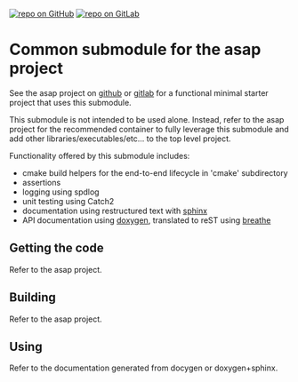 [![repo on GitHub](https://img.shields.io/badge/repo-GitHub-brightgreen.svg)](https://github.com/abdes/asap_common)
[![repo on GitLab](https://img.shields.io/badge/repo-GitLab-brightgreen.svg)](https://gitlab.com/absassi/asap_common)

# Common submodule for the asap project

See the asap project on [github](https://github.com/abdes/asap) or 
[gitlab](https://gitlab.com/absassi/asap) for a functional minimal starter project
that uses this submodule.

This submodule is not intended to be used alone. Instead, refer to the asap
project for the recommended container to fully leverage this submodule and add other 
libraries/executables/etc... to the top level project.

Functionality offered by this submodule includes:
  - cmake build helpers for the end-to-end lifecycle in 'cmake' subdirectory
  - assertions
  - logging using spdlog
  - unit testing using Catch2
  - documentation using restructured text with [sphinx](http://www.sphinx-doc.org/en/master/)
  - API documentation using [doxygen](http://www.doxygen.org), translated to reST using
    [breathe](https://breathe.readthedocs.io/en/latest/) 

## Getting the code

Refer to the asap project.

## Building

Refer to the asap project.

## Using

Refer to the documentation generated from docygen or doxygen+sphinx.
